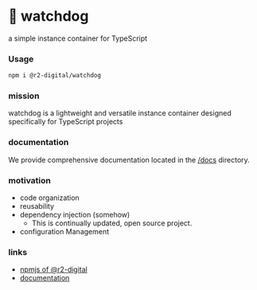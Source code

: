 # 🐺 watchdog
a simple instance container for TypeScript

### Usage
```bash
npm i @r2-digital/watchdog
```

### mission
watchdog is a lightweight and versatile instance container designed specifically for TypeScript projects

### documentation
We provide comprehensive documentation located in the [/docs](https://r2-digital.github.io/watchdog) directory.

### motivation
* code organization
* reusability
* dependency injection (somehow)
  * This is continually updated, open source project.
* configuration Management

### links
* [npmjs of @r2-digital](https://www.npmjs.com/package/@r2-digital/watchdog)
* [documentation](https://r2-digital.github.io/watchdog)
